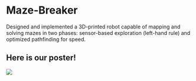 # Maze-Breaker
Designed and implemented a 3D-printed robot capable of mapping and solving mazes in two phases: sensor-based exploration (left-hand rule) and optimized pathfinding for speed.

## Here is our poster!
![](https://github.com/Zhang-Astrid/Maze-Breaker/blob/main/Maze-Breaker.png)
